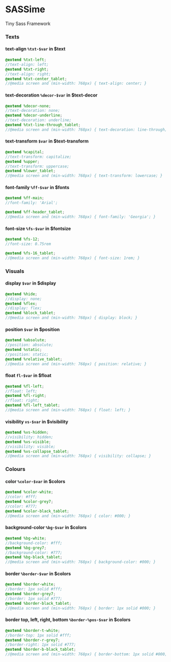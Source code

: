 # SASSime
Tiny Sass Framework

### Texts

#### text-align ```%txt-$var``` in $text
```scss
@extend %txt-left;
//text-align: left;
@extend %txt-right;
//text-align: right;
@extend %txt-center_tablet;
//@media screen and (min-width: 768px) { text-align: center; }
```

#### text-decoration ```%decor-$var``` in $text-decor
```scss
@extend %decor-none;
//text-decoration: none;
@extend %decor-underline;
//text-decoration: underline;
@extend %txt-line-through_tablet;
//@media screen and (min-width: 768px) { text-decoration: line-through; }
```

#### text-transform ```$var``` in $text-transform
```scss
@extend %capital;
//text-transform: capitalize;
@extend %upper;
//text-transform: uppercase;
@extend %lower_tablet;
//@media screen and (min-width: 768px) { text-transform: lowercase; }
```

#### font-family ```%ff-$var``` in $fonts
```scss
@extend %ff-main;
//font-family: 'Arial';

@extend %ff-header_tablet;
//@media screen and (min-width: 768px) { font-family: 'Georgia'; }
```

#### font-size ```%fs-$var``` in $fontsize
```scss
@extend %fs-12;
//font-size: 0.75rem

@extend %fs-16_tablet;
//@media screen and (min-width: 768px) { font-size: 1rem; }
```

### Visuals

#### display ```$var``` in $display
```scss
@extend %hide;
//display: none;
@extend %flex;
//display: flex;
@extend %block_tablet;
//@media screen and (min-width: 768px) { display: block; }
```

#### position ```$var``` in $position
```scss
@extend %absolute;
//position: absolute;
@extend %static;
//position: static;
@extend %relative_tablet;
//@media screen and (min-width: 768px) { position: relative; }
```


#### float ```fl-$var``` in $float
```scss
@extend %fl-left;
//float: left;
@extend %fl-right;
//float: right;
@extend %fl-left_tablet;
//@media screen and (min-width: 768px) { float: left; }
```

#### visibility ```vs-$var``` in $visibility
```scss
@extend %vs-hidden;
//visibility: hidden;
@extend %vs-visible;
//visibility: visible;
@extend %vs-collapse_tablet;
//@media screen and (min-width: 768px) { visibility: collapse; }
```


### Colours

#### color ```%color-$var``` in $colors
```scss
@extend %color-white;
//color: #fff;
@extend %color-grey7;
//color: #777;
@extend %color-black_tablet;
//@media screen and (min-width: 768px) { color: #000; }
```

#### background-color ```%bg-$var``` in $colors
```scss
@extend %bg-white;
//background-color: #fff;
@extend %bg-grey7;
//background-color: #777;
@extend %bg-black_tablet;
//@media screen and (min-width: 768px) { background-color: #000; }
```

#### border ```%border-$var``` in $colors
```scss
@extend %border-white;
//border: 1px solid #fff;
@extend %border-grey7;
//border: 1px solid #777;
@extend %border-black_tablet;
//@media screen and (min-width: 768px) { border: 1px solid #000; }
```

#### border top, left, right, bottom ```%border-%pos-$var``` in $colors
```scss
@extend %border-t-white;
//border-top: 1px solid #fff;
@extend %border-r-grey7;
//border-right: 1px solid #777;
@extend %border-b-black_tablet;
//@media screen and (min-width: 768px) { border-bottom: 1px solid #000; }
```
